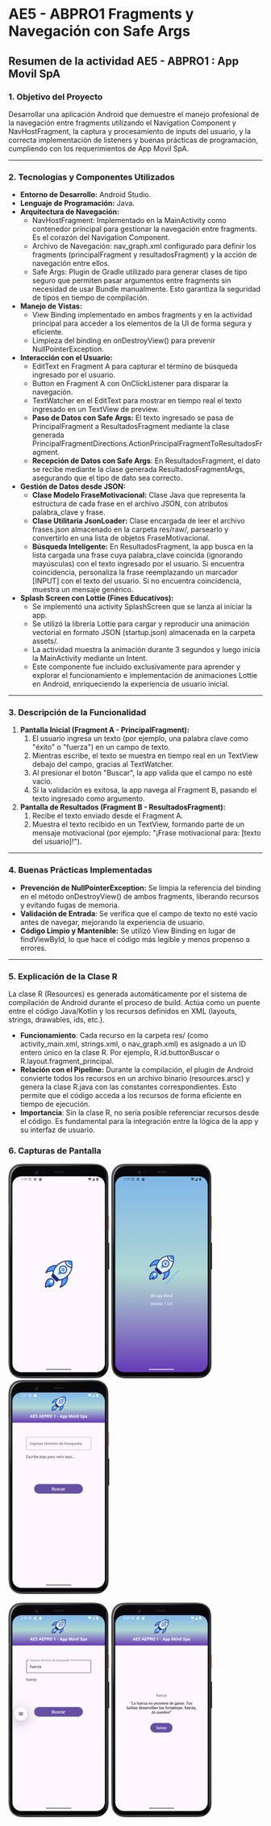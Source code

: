 # AE5 - ABPRO1 Fragments y Navegación con  Safe Args

## **Resumen de la actividad AE5 - ABPRO1** **: App Movil SpA**
### **1. Objetivo del Proyecto**
Desarrollar una aplicación Android que demuestre el manejo profesional de la navegación entre fragments utilizando el Navigation Component y NavHostFragment, la captura y procesamiento de inputs del usuario, y la correcta implementación de listeners y buenas prácticas de programación, cumpliendo con los requerimientos de App Movil SpA.

-----
### **2. Tecnologías y Componentes Utilizados**
- **Entorno de Desarrollo:** Android Studio.
- **Lenguaje de Programación:** Java.
- **Arquitectura de Navegación:**
    - NavHostFragment: Implementado en la MainActivity como contenedor principal para gestionar la navegación entre fragments. Es el corazón del Navigation Component.
    - Archivo de Navegación: nav\_graph.xml configurado para definir los fragments (principalFragment y resultadosFragment) y la acción de navegación entre ellos.
    - Safe Args: Plugin de Gradle utilizado para generar clases de tipo seguro que permiten pasar argumentos entre fragments sin necesidad de usar Bundle manualmente. Esto garantiza la seguridad de tipos en tiempo de compilación.
- **Manejo de Vistas:**
    - View Binding implementado en ambos fragments y en la actividad principal para acceder a los elementos de la UI de forma segura y eficiente.
    - Limpieza del binding en onDestroyView() para prevenir NullPointerException.
- **Interacción con el Usuario:**
    - EditText en Fragment A para capturar el término de búsqueda ingresado por el usuario.
    - Button en Fragment A con OnClickListener para disparar la navegación.
    - TextWatcher en el EditText para mostrar en tiempo real el texto ingresado en un TextView de preview.
    - **Paso de Datos con Safe Args:** El texto ingresado se pasa de PrincipalFragment a ResultadosFragment mediante la clase generada PrincipalFragmentDirections.ActionPrincipalFragmentToResultadosFragment.
    - **Recepción de Datos con Safe Args**: En ResultadosFragment, el dato se recibe mediante la clase generada ResultadosFragmentArgs, asegurando que el tipo de dato sea correcto.
- **Gestión de Datos desde JSON:**
    - **Clase Modelo FraseMotivacional:** Clase Java que representa la estructura de cada frase en el archivo JSON, con atributos palabra\_clave y frase.
    - **Clase Utilitaria JsonLoader:** Clase encargada de leer el archivo frases.json almacenado en la carpeta res/raw/, parsearlo y convertirlo en una lista de objetos FraseMotivacional.
    - **Búsqueda Inteligente:** En ResultadosFragment, la app busca en la lista cargada una frase cuya palabra\_clave coincida (ignorando mayúsculas) con el texto ingresado por el usuario. Si encuentra coincidencia, personaliza la frase reemplazando un marcador [INPUT] con el texto del usuario. Si no encuentra coincidencia, muestra un mensaje genérico.
- **Splash Screen con Lottie (Fines Educativos):**
    - Se implementó una activity SplashScreen que se lanza al iniciar la app.
    - Se utilizó la librería Lottie para cargar y reproducir una animación vectorial en formato JSON (startup.json) almacenada en la carpeta assets/.
    - La actividad muestra la animación durante 3 segundos y luego inicia la MainActivity mediante un Intent.
    - Este componente fue incluido exclusivamente para aprender y explorar el funcionamiento e implementación de animaciones Lottie en Android, enriqueciendo la experiencia de usuario inicial.
-----
### **3. Descripción de la Funcionalidad**
1. **Pantalla Inicial (Fragment A - PrincipalFragment):**
    1. El usuario ingresa un texto (por ejemplo, una palabra clave como "éxito" o "fuerza") en un campo de texto.
    2. Mientras escribe, el texto se muestra en tiempo real en un TextView debajo del campo, gracias al TextWatcher.
    3. Al presionar el botón "Buscar", la app valida que el campo no esté vacío.
    4. Si la validación es exitosa, la app navega al Fragment B, pasando el texto ingresado como argumento.
2. **Pantalla de Resultados (Fragment B - ResultadosFragment):**
    1. Recibe el texto enviado desde el Fragment A.
    2. Muestra el texto recibido en un TextView, formando parte de un mensaje motivacional (por ejemplo: "¡Frase motivacional para: [texto del usuario]!").
-----
### **4. Buenas Prácticas Implementadas**
- **Prevención de NullPointerException:** Se limpia la referencia del binding en el método onDestroyView() de ambos fragments, liberando recursos y evitando fugas de memoria.
- **Validación de Entrada**: Se verifica que el campo de texto no esté vacío antes de navegar, mejorando la experiencia de usuario.
- **Código Limpio y Mantenible:** Se utilizó View Binding en lugar de findViewById, lo que hace el código más legible y menos propenso a errores.
-----
### **5. Explicación de la Clase R**
La clase R (Resources) es generada automáticamente por el sistema de compilación de Android durante el proceso de build. Actúa como un puente entre el código Java/Kotlin y los recursos definidos en XML (layouts, strings, drawables, ids, etc.).

- **Funcionamiento**: Cada recurso en la carpeta res/ (como activity\_main.xml, strings.xml, o nav\_graph.xml) es asignado a un ID entero único en la clase R. Por ejemplo, R.id.buttonBuscar o R.layout.fragment\_principal.
- **Relación con el Pipeline:** Durante la compilación, el plugin de Android convierte todos los recursos en un archivo binario (resources.arsc) y genera la clase R.java con las constantes correspondientes. Esto permite que el código acceda a los recursos de forma eficiente en tiempo de ejecución.
- **Importancia**: Sin la clase R, no sería posible referenciar recursos desde el código. Es fundamental para la integración entre la lógica de la app y su interfaz de usuario.

### **6. Capturas de Pantalla**

<p float="left">
  <img src="screenshots/launcher.png" alt="Launcher" width="200"/>
  <img src="screenshots/splash.png" alt="Splash" width="200"/>
  <img src="screenshots/home_screen.png" alt="Pantalla Principal" width="200"/>
</p>

<p float="left">
  <img src="screenshots/input_text_watcher.png" alt="Input Text Text Watcher" width="200"/>
  <img src="screenshots/fragment_result.png" alt="Fragmento B" width="200"/>
</p>